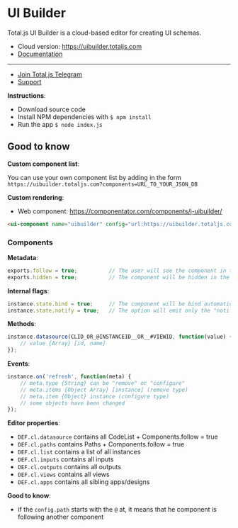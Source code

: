 # UI Builder

Total.js UI Builder is a cloud-based editor for creating UI schemas.

- Cloud version: <https://uibuilder.totaljs.com>
- [Documentation](https://docs.totaljs.com/uibuilder/)

---

- [Join Total.js Telegram](https://t.me/totaljs)
- [Support](https://www.totaljs.com/support/)

__Instructions__:

- Download source code
- Install NPM dependencies with `$ npm install`
- Run the app `$ node index.js`

[license-image]: https://img.shields.io/badge/license-MIT-blue.svg?style=flat
[license-url]: license.txt

## Good to know

__Custom component list__:

You can use your own component list by adding in the form `https://uibuilder.totaljs.com?components=URL_TO_YOUR_JSON_DB`

__Custom rendering__:

- Web component: <https://componentator.com/components/j-uibuilder/>

```html
<ui-component name="uibuilder" config="url:https://uibuilder.totaljs.com/render.json"></ui-component>
```

### Components

__Metadata__:

```js
exports.follow = true;          // The user will see the component in the settings form Path for reading/writing (only for UI designer)
exports.hidden = true;          // The component will be hidden in the component list
```

__Internal flags__:

```js
instance.state.bind = true;     // The component will be bind automatically in the e.g. form component (it's targeted for components which can read/write data (for render)
instance.state.notify = true;   // The option will emit only the "notify" event in the component when the value is change (instead of setting value directly to the component (look at Counter component))
```

__Methods__:

```js
instance.datasource(CLID_OR_@INSTANCEID__OR__#VIEWID, function(value) {
	// value {Array} [id, name]
});
```

__Events__:

```js
instance.on('refresh', function(meta) {
	// meta.type {String} can be "remove" or "configure"
	// meta.items {Object Array} [instance] (remove type)
	// meta.item {Object} instance (configure type)
	// some objects have been changed
});
```

__Editor properties__:

- `DEF.cl.datasource` contains all CodeList + Components.follow = true
- `DEF.cl.paths` contains Paths + Components.follow = true
- `DEF.cl.list` contains a list of all instances
- `DEF.cl.inputs` contains all inputs
- `DEF.cl.outputs` contains all outputs
- `DEF.cl.views` contains all views
- `DEF.cl.apps` contains all sibling apps/designs

__Good to know__:

- if the `config.path` starts with the `@` at, it means that he component is following another component